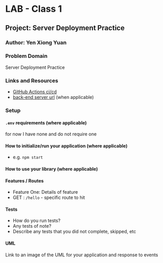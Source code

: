 # LAB - Class 1

## Project: Server Deployment Practice

### Author: Yen Xiong Yuan

### Problem Domain

Server Deployment Practice

### Links and Resources

- [GitHub Actions ci/cd](https://github.com/yenxiongyuan/server-deployment-practice/actions)
- [back-end server url](http://xyz.com) (when applicable)


### Setup

#### `.env` requirements (where applicable)

for now I have none and do not require one


#### How to initialize/run your application (where applicable)

- e.g. `npm start`

#### How to use your library (where applicable)

#### Features / Routes

- Feature One: Details of feature
- GET : `/hello` - specific route to hit

#### Tests

- How do you run tests?
- Any tests of note?
- Describe any tests that you did not complete, skipped, etc

#### UML

Link to an image of the UML for your application and response to events
